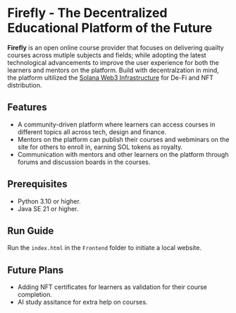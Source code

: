 # Firefly - The Decentralized Educational Platform of the Future

__Firefly__ is an open online course provider that focuses on delivering quailty courses across mutiple subjects and fields; while adopting the latest technological advancements to improve the user experience for both the learners and mentors on the platform. Build with decentralzation in mind, the platform ultilized the [Solana Web3 Infrastructure](https://solana.com) for De-Fi and NFT distribution.

## Features

- A community-driven platform where learners can access courses in different topics all across tech, design and finance.
- Mentors on the platform can publish their courses and webminars on the site for others to enroll in, earning SOL tokens as royalty.
- Communication with mentors and other learners on the platform through forums and discussion boards in the courses.

## Prerequisites

- Python 3.10 or higher.
- Java SE 21 or higher.

## Run Guide

Run the `index.html` in the `Frontend` folder to initiate a local website.

## Future Plans

- Adding NFT certificates for learners as validation for their course completion.
- AI study assitance for extra help on courses.

